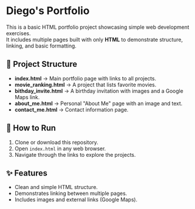 # Diego's Portfolio

This is a basic HTML portfolio project showcasing simple web development exercises.  
It includes multiple pages built with only **HTML** to demonstrate structure, linking, and basic formatting.

## 📂 Project Structure
- **index.html** → Main portfolio page with links to all projects.
- **movie_ranking.html** → A project that lists favorite movies.
- **bithday_invite.html** → A birthday invitation with images and a Google Maps link.
- **about_me.html** → Personal "About Me" page with an image and text.
- **contact_me.html** → Contact information page.

## 🚀 How to Run
1. Clone or download this repository.  
2. Open `index.html` in any web browser.  
3. Navigate through the links to explore the projects.

## ✨ Features
- Clean and simple HTML structure.  
- Demonstrates linking between multiple pages.  
- Includes images and external links (Google Maps).
